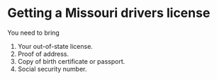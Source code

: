 # Getting a Missouri drivers license

You need to bring

1. Your out-of-state license.
1. Proof of address.
1. Copy of birth certificate or passport.
1. Social security number.

